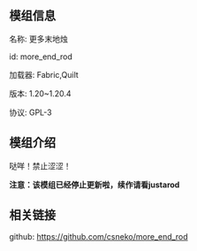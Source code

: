 ## 模组信息
名称: 更多末地烛

id: more_end_rod

加载器: Fabric,Quilt

版本: 1.20~1.20.4

协议: GPL-3

## 模组介绍
哒咩！禁止涩涩！

**注意：该模组已经停止更新啦，续作请看justarod**

## 相关链接
github: https://github.com/csneko/more_end_rod
